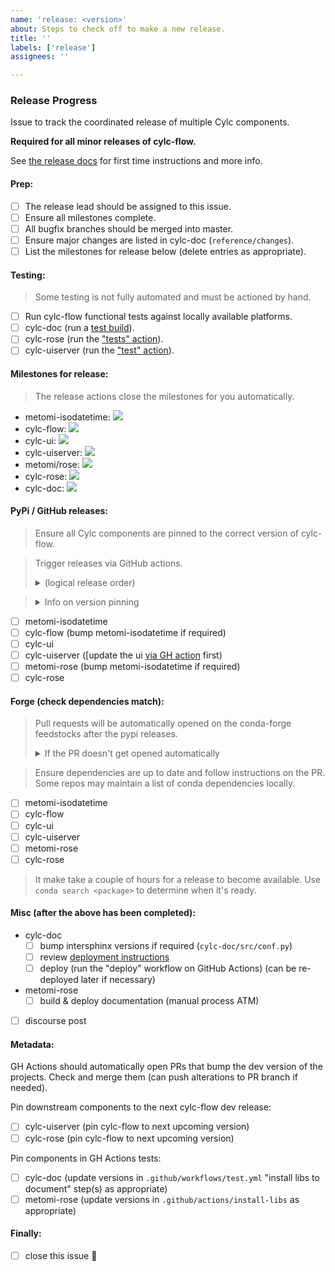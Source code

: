 ```yaml
---
name: 'release: <version>'
about: Steps to check off to make a new release.
title: ''
labels: ['release']
assignees: ''

---
```


### Release Progress

Issue to track the coordinated release of multiple Cylc components.

**Required for all minor releases of cylc-flow.**

See [the release docs](https://github.com/cylc/cylc-admin/blob/master/docs/howto/create-a-release.md) for first time instructions and more info.

#### Prep:

* [ ] The release lead should be assigned to this issue.
* [ ] Ensure all milestones complete.
* [ ] All bugfix branches should be merged into master.
* [ ] Ensure major changes are listed in cylc-doc (`reference/changes`).
* [ ] List the milestones for release below (delete entries as appropriate).

#### Testing:

> Some testing is not fully automated and must be actioned by hand.
    
* [ ] Run cylc-flow functional tests against locally available platforms.
* [ ] cylc-doc (run a [test build](https://github.com/cylc/cylc-doc/actions/workflows/test.yml)).
* [ ] cylc-rose (run the ["tests" action](https://github.com/cylc/cylc-rose/actions/workflows/tests.yml)).
* [ ] cylc-uiserver (run the ["test" action](https://github.com/cylc/cylc-uiserver/actions/workflows/test.yml)).
    
#### Milestones for release:

> The release actions close the milestones for you automatically.

<!--
    Replace `<number>` with the milestone for each package to release.
    Delete lines as appropriate.
    (you can get the milestone number from the milestone URL)
-->

- metomi-isodatetime: [![](
  https://img.shields.io/github/milestones/issues-open/metomi/isodatetime/<number>)](
  https://github.com/metomi/isodatetime/milestone/<number>)
- cylc-flow: [![](
  https://img.shields.io/github/milestones/issues-open/cylc/cylc-flow/<number>)](
  https://github.com/cylc/cylc-flow/milestone/<number>)
- cylc-ui: [![](
  https://img.shields.io/github/milestones/issues-open/cylc/cylc-ui/<number>)](
  https://github.com/cylc/cylc-ui/milestone/<number>)
- cylc-uiserver: [![](
  https://img.shields.io/github/milestones/issues-open/cylc/cylc-uiserver/<number>)](
  https://github.com/cylc/cylc-uiserver/milestone/<number>)
- metomi/rose: [![](
  https://img.shields.io/github/milestones/issues-open/metomi/rose/<number>)](
  https://github.com/metomi/rose/milestone/<number>)
- cylc-rose: [![](
  https://img.shields.io/github/milestones/issues-open/cylc/cylc-rose/<number>)](
  https://github.com/cylc/cylc-rose/milestone/<number>)
- cylc-doc: [![](
  https://img.shields.io/github/milestones/issues-open/cylc/cylc-doc/<number>)](
  https://github.com/cylc/cylc-doc/milestone/<number>)

#### PyPi / GitHub releases:

> Ensure all Cylc components are pinned to the correct version of cylc-flow.

> Trigger releases via GitHub actions.
>
> <details>
>   <summary>(logical release order)</summary>
> <pre>R1 = """
>    cylc_flow & metomi_rose => cylc_rose
>    cylc_flow & cylc_ui => cylc_uis
> """</pre>
> </details>

> <details>
>   <summary>Info on version pinning</summary>
>   <br />
>   Cylc plugins (i.e. cylc-rose and cylc-uiserver) are "pinned" to the minor version
>   of cylc-flow. E.G. if the cylc-flow version is 8.1.2 the plugins should be pinned to 8.1.
>   <br /><br />
>   <a href="https://github.com/cylc/cylc-admin/issues/130">More Information</a>
> </details>

* [ ] metomi-isodatetime
* [ ] cylc-flow (bump metomi-isodatetime if required)
* [ ] cylc-ui
* [ ] cylc-uiserver ([update the ui [via GH action](https://github.com/cylc/cylc-uiserver/actions/workflows/update_ui.yml) first)
* [ ] metomi-rose (bump metomi-isodatetime if required)
* [ ] cylc-rose

#### Forge (check dependencies match):

> Pull requests will be automatically opened on the conda-forge feedstocks
> after the pypi releases.
>
> <details>
>   <summary>If the PR doesn't get opened automatically</summary>
>   <br />Create a new branch, change the version, reset the build number and
>   update the hash from the PyPi website.
>   <br />Finally trigger a rerender in a comment.
> </details>

> Ensure dependencies are up to date and follow instructions on the PR. Some
> repos may maintain a list of conda dependencies locally.

* [ ] metomi-isodatetime
* [ ] cylc-flow
* [ ] cylc-ui
* [ ] cylc-uiserver
* [ ] metomi-rose
* [ ] cylc-rose

> It make take a couple of hours for a release to become available.
> Use `conda search <package>` to determine when it's ready.

#### Misc (after the above has been completed):

* cylc-doc
  * [ ] bump intersphinx versions if required (`cylc-doc/src/conf.py`)
  * [ ] review [deployment instructions](https://github.com/cylc/cylc-doc#deploying)
  * [ ] deploy (run the "deploy" workflow on GitHub Actions) (can be re-deployed later if necessary)
* metomi-rose
  * [ ] build & deploy documentation (manual process ATM)
* [ ] discourse post

#### Metadata:

GH Actions should automatically open PRs that bump the dev version of the projects. Check and merge them (can push alterations to PR branch if needed).
    
Pin downstream components to the next cylc-flow dev release:
* [ ] cylc-uiserver (pin cylc-flow to next upcoming version)
* [ ] cylc-rose (pin cylc-flow to next upcoming version)
    
Pin components in GH Actions tests:
* [ ] cylc-doc (update versions in `.github/workflows/test.yml` "install libs to document" step(s) as appropriate)
* [ ] metomi-rose (update versions in `.github/actions/install-libs` as appropriate)
    
#### Finally:

* [ ] close this issue :rocket:
